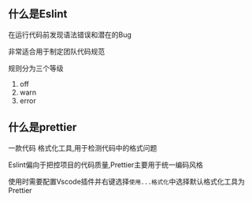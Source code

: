 ## 什么是Eslint

在运行代码前发现语法错误和潜在的Bug

非常适合用于制定团队代码规范

规则分为三个等级

1. off
2. warn
3. error

## 什么是prettier

一款代码 格式化工具,用于检测代码中的格式问题

Eslint偏向于把控项目的代码质量,Prettier主要用于统一编码风格

使用时需要配置Vscode插件并右键选择`使用...格式化`中选择默认格式化工具为Prettier

